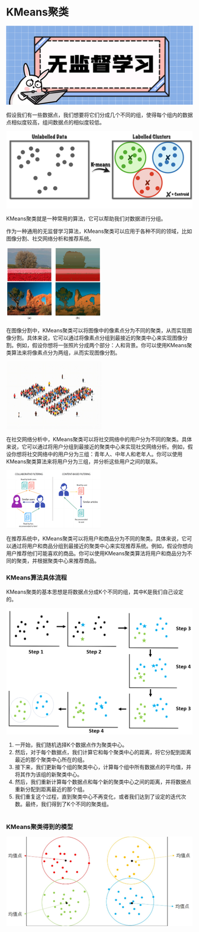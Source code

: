 # KMeans聚类

![image-20230320093430362](imgs/image-20230320093430362.png)



假设我们有一些数据点，我们想要将它们分成几个不同的组，使得每个组内的数据点相似度较高，组间数据点的相似度较低。

![Week 2: Clustering and Image Segmentation - BASIS Independent Silicon Valley](imgs/kmeans3.png)

KMeans聚类就是一种常用的算法，它可以帮助我们对数据进行分组。

作为一种通用的无监督学习算法，KMeans聚类可以应用于各种不同的领域，比如图像分割、社交网络分析和推荐系统。

<img src="imgs/jimaging-05-00038-g001.png" alt="J. Imaging | Free Full-Text | High-Level Synthesis of Online K-Means  Clustering Hardware for a Real-Time Image Processing Pipeline" style="zoom:25%;" />

在图像分割中，KMeans聚类可以将图像中的像素点分为不同的聚类，从而实现图像分割。具体来说，它可以通过将像素点分组到最接近的聚类中心来实现图像分割。例如，假设你想将一张照片分成两个部分：人和背景。你可以使用KMeans聚类算法来将像素点分为两组，从而实现图像分割。



<img src="imgs/Market-Segmentation-jpg.jpeg" alt="Why Customer Segmentation Is Important For Restaurants" style="zoom: 25%;" />

在社交网络分析中，KMeans聚类可以将社交网络中的用户分为不同的聚类。具体来说，它可以通过将用户分组到最接近的聚类中心来实现社交网络分析。例如，假设你想将社交网络中的用户分为三组：青年人、中年人和老年人。你可以使用KMeans聚类算法来将用户分为三组，并分析这些用户之间的联系。



<img src="imgs/10ygb2uJknG6FdYT1vZqnsg.png" alt="Recommendation System using K-Nearest Neighbors |Use Case in Python" style="zoom: 25%;" />

在推荐系统中，KMeans聚类可以将用户和商品分为不同的聚类。具体来说，它可以通过将用户和商品分组到最接近的聚类中心来实现推荐系统。例如，假设你想向用户推荐他们可能喜欢的商品。你可以使用KMeans聚类算法将用户和商品分为不同的聚类，并根据聚类中心来推荐商品。



### KMeans算法具体流程

KMeans聚类的基本思想是将数据点分成K个不同的组，其中K是我们自己设定的。

<img src="imgs/wodjl2e8ffw71.png" alt="K-Means Clustering Algorithm : r/learnmachinelearning" style="zoom: 50%;" />

1.  一开始，我们随机选择K个数据点作为聚类中心。
2.  然后，对于每个数据点，我们计算它和每个聚类中心的距离，将它分配到距离最近的那个聚类中心所在的组。
3.  接下来，我们更新每个组的聚类中心，计算每个组中所有数据点的平均值，并将其作为该组的新聚类中心。
4.  然后，我们重新计算每个数据点和每个新的聚类中心之间的距离，并将数据点重新分配到距离最近的那个组。
5.  我们重复这个过程，直到聚类中心不再变化，或者我们达到了设定的迭代次数。最终，我们得到了K个不同的聚类组。

# 

### KMeans聚类得到的模型

![scikit-learn聚类---机器学习算法之K-Means算法- 是阿凯啊- 博客园](imgs/1644171-20191229144429372-319189145.png)